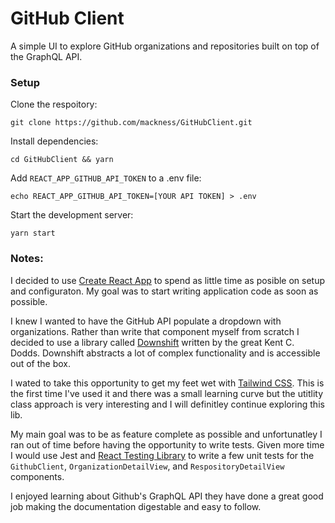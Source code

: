 # GitHub Client

A simple UI to explore GitHub organizations and repositories built on top of the GraphQL API.

### Setup

Clone the respoitory:

```
git clone https://github.com/mackness/GitHubClient.git
```

Install dependencies:

```
cd GitHubClient && yarn
```

Add `REACT_APP_GITHUB_API_TOKEN` to a .env file:

```
echo REACT_APP_GITHUB_API_TOKEN=[YOUR API TOKEN] > .env
```

Start the development server:

```
yarn start
```

### Notes:

I decided to use [Create React App](https://github.com/facebook/create-react-app) to spend as little time as posible on setup and configuraton. My goal was to start writing application code as soon as possible.

I knew I wanted to have the GitHub API populate a dropdown with organizations. Rather than write that component myself from scratch I decided to use a library called [Downshift](https://www.downshift-js.com/downshift/) written by the great Kent C. Dodds. Downshift abstracts a lot of complex functionality and is accessible out of the box.

I wated to take this opportunity to get my feet wet with [Tailwind CSS](https://tailwindcss.com/). This is the first time I've used it and there was a small learning curve but the utitlity class approach is very interesting and I will definitley continue exploring this lib.

My main goal was to be as feature complete as possible and unfortunatley I ran out of time before having the opportunity to write tests. Given more time I would use Jest and [React Testing Library](https://testing-library.com/docs/react-testing-library/intro) to write a few unit tests for the `GithubClient`, `OrganizationDetailView`, and `RespositoryDetailView` components.

I enjoyed learning about Github's GraphQL API they have done a great good job making the documentation digestable and easy to follow.
